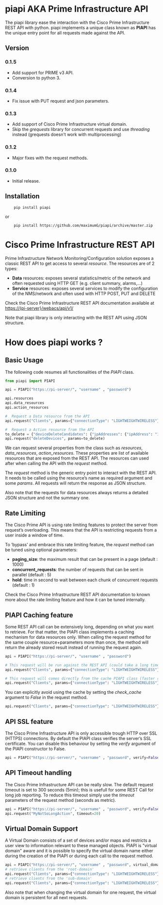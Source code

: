 piapi AKA Prime Infrastructure API
==================================

The piapi library ease the interaction with the Cisco Prime Infrastructure REST API with python. 
piapi implements a unique class known as **PIAPI** has the unique entry point for all requests made against the API.

Version
-------

### 0.1.5
- Add support for PRIME v3 API.
- Conversion to python 3.


### 0.1.4

- Fix issue with PUT request and json parameters.

### 0.1.3

-   Add support of Cisco Prime Infrastructure virtual domain.
-   Skip the *grequests* library for concurrent requests and use *threading* instead (grequests doesn't work with 
    multiprocessing)

### 0.1.2

-   Major fixes with the request methods.

### 0.1.0

-   Initial release.

Installation
------------

```shell
    pip install piapi
```
or
```shell
    pip install https://github.com/maximumG/piapi/archive/master.zip
```

Cisco Prime Infrastructure REST API
===================================

Prime Infrastructure Network Monitoring/Configuration solution exposes a classic REST API to get access to several *resource*. 
The resources are of 2 types:

-   **Data** resources: exposes several statistics/metric of the network and often requested using HTTP GET (e.g. client summary, alarms,…)
-   **Service** resources: exposes several services to modify the configuration of the NMS/network and often used with HTTP POST, PUT and DELETE

Check the Cisco Prime Infrastructure REST API documentation available at
<https://{pi-server}/webacs/api/v1/>

Note that piapi library is only interacting with the REST API using JSON structure.

How does piapi works ?
======================

Basic Usage
-----------

The following code resumes all functionalities of the *PIAPI* class.

```python
from piapi import PIAPI

api = PIAPI("https://pi-server/", "username" , "password")

api.resources
api.data_resources
api.action_resources

#  Request a Data resource from the API
api.request("Clients", params={"connectionType": "LIGHTWEIGHTWIRELESS"})

#  Request a Action resource from the API
to_delete = {"deviceDeleteCandidates": {"ipAddresses": {"ipAddress": "1.1.1.1"}}}
api.request("deleteDevices", params=to_delete)
```

We can request several properties from the class such as *resources*, *data\_resources*, *action\_resources*. 
These properties are list of available resources that are exposed from the REST API. 
The resources can used after when calling the API with the *request* method.

The *request* method is the generic entry point to interact with the REST API. 
It needs to be called using the resource’s name as required argument and some *params*. 
All requests will return the response as JSON structure.

Also note that the requests for data resources always returns a detailed JSON structure and not the summary one.

Rate Limiting
-------------

The Cisco Prime API is using rate limiting features to protect the server from request’s overloading. 
This means that the API is restricting requests from a user inside a window of time.

To ‘bypass’ and embrace this rate limiting feature, the *request* method can be tuned using optional parameters:

-   **paging\_size**: the maximum result that can be present in a page (default : 1000)
-   **concurrent\_requests**: the number of requests that can be sent in parallel (default : 5)
-   **hold**: time in second to wait between each chunk of concurrent requests (default : 1)

Check the Cisco Prime Infrastructure REST API documentation to known more about the rate limiting feature and how it can be tuned internally.

PIAPI Caching feature
---------------------

Some REST API call can be extensively long, depending on what you want to retrieve. 
For that matter, the PIAPI class implements a caching mechanism for data resources only. When calling the request method for
the same couple resource+parameters more than once, the method will return the already stored result instead of running the request again.

```python
api = PIAPI("https://pi-server/", "username" , "password")

# This request will be run against the REST API (could take a long time)
api.request("Clients", params={"connectionType": "LIGHTWEIGHTWIRELESS"})

# This request will comes directly from the cache PIAPI class (faster return of data)
api.request("Clients", params={"connectionType": "LIGHTWEIGHTWIRELESS"})
```

You can explicitly avoid using the cache by setting the *check\_cache* argument to *False* in the request method.

```python
api.request("Clients", params={"connectionType": "LIGHTWEIGHTWIRELESS"}, check_cache=False)
```

API SSL feature
---------------

The Cisco Prime Infrastructure API is only accessible trough HTTP over SSL (HTTPS) connections. 
By default the PIAPI class verifies the server’s SSL certificate. 
You can disable this behaviour by setting the *verify* argument of the PIAPI constructor to False.

```python
api = PIAPI("https://pi-server/", "username" , "password", verify=False)
```    

API Timeout handling
--------------------

The Cisco Prime Infrastructure API can be really slow. The default request timeout is set to 300 seconds (5min);
this is usefull for some REST Call for long job reporting. To reduce this timeout simply use the
*timeout* parameters of the request method (seconds as metric).

```python
api = PIAPI("https://pi-server/", "username" , "password", verify=False)
api.request("MyNotSoLongAction", timeout=20)
```

Virtual Domain Support
----------------------

A Virtual Domain consists of a set of devices and/or maps and restricts a user view to information relevant 
to these managed objects. PIAPI is "virtual domain" aware and it is possible to specify the virtual domain name either
during the creation of the PIAPI or during each call to the request method.

```python
api = PIAPI("https://pi-server/", "username" , "password", virtual_domain="root-domain")
# retrieve clients from the 'root-domain'
api.request("Clients", params={"connectionType": "LIGHTWEIGHTWIRELESS"})
# retrieve clients from the 'sub-domain'
api.request("Clients", params={"connectionType": "LIGHTWEIGHTWIRELESS"}, virtual_domain="sub-domain")
```

Also note that when changing the virtual domain for one request, the virtual domain is persistent for all next requests.
